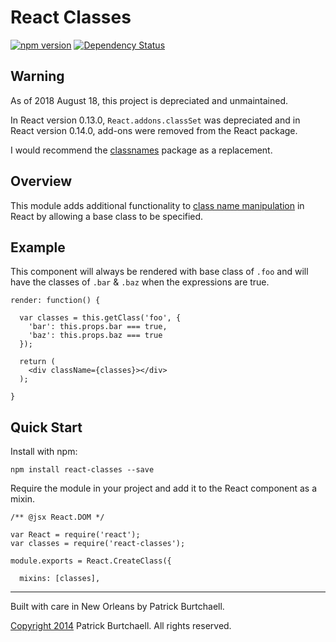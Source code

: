 # React Classes

[![npm version](https://badge.fury.io/js/react-classes.svg)](http://badge.fury.io/js/react-classes) [![Dependency Status](https://david-dm.org/pburtchaell/react-classes.svg)](https://david-dm.org/pburtchaell/react-classes)


## Warning

As of 2018 August 18, this project is depreciated and unmaintained.

In React version 0.13.0, `React.addons.classSet` was depreciated and in React version 0.14.0, add-ons were removed from the React package.

I would recommend the [classnames](https://www.npmjs.com/package/classnames) package as a replacement.

## Overview

This module adds additional functionality to [class name manipulation](http://facebook.github.io/react/docs/class-name-manipulation.html) in React by allowing a base class to be specified.

## Example

This component will always be rendered with base class of `.foo` and will have the classes of `.bar` & `.baz` when the expressions are true.

```
render: function() {

  var classes = this.getClass('foo', {
    'bar': this.props.bar === true,
    'baz': this.props.baz === true
  });

  return (
    <div className={classes}></div>
  );

}
```

## Quick Start

Install with npm:

```
npm install react-classes --save
```

Require the module in your project and add it to the React component as a mixin.

```
/** @jsx React.DOM */

var React = require('react');
var classes = require('react-classes');

module.exports = React.CreateClass({

  mixins: [classes],

```

---
Built with care in New Orleans by Patrick Burtchaell.

[Copyright 2014](LICENSE) Patrick Burtchaell. All rights reserved.
